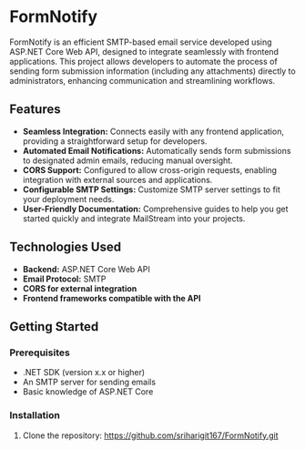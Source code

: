 # FormNotify

FormNotify is an efficient SMTP-based email service developed using ASP.NET Core Web API, designed to integrate seamlessly with frontend applications. This project allows developers to automate the process of sending form submission information (including any attachments) directly to administrators, enhancing communication and streamlining workflows.

## Features

- **Seamless Integration:** Connects easily with any frontend application, providing a straightforward setup for developers.
- **Automated Email Notifications:** Automatically sends form submissions to designated admin emails, reducing manual oversight.
- **CORS Support:** Configured to allow cross-origin requests, enabling integration with external sources and applications.
- **Configurable SMTP Settings:** Customize SMTP server settings to fit your deployment needs.
- **User-Friendly Documentation:** Comprehensive guides to help you get started quickly and integrate MailStream into your projects.

## Technologies Used

- **Backend:** ASP.NET Core Web API
- **Email Protocol:** SMTP
- **CORS for external integration**
- **Frontend frameworks compatible with the API**

## Getting Started

### Prerequisites

- .NET SDK (version x.x or higher)
- An SMTP server for sending emails
- Basic knowledge of ASP.NET Core

### Installation

1. Clone the repository:
https://github.com/sriharigit167/FormNotify.git
